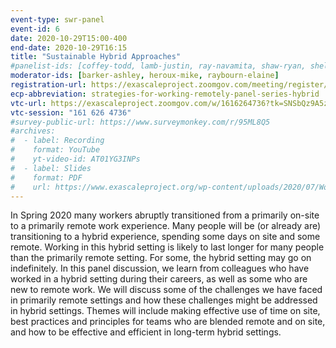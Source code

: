 ```yaml
---
event-type: swr-panel
event-id: 6
date: 2020-10-29T15:00-400
end-date: 2020-10-29T16:15
title: "Sustainable Hybrid Approaches"
#panelist-ids: [coffey-todd, lamb-justin, ray-navamita, shaw-ryan, shelton-tyler, shevitz-daniel, thorson-salome, velechovsky-jan]
moderator-ids: [barker-ashley, heroux-mike, raybourn-elaine]
registration-url: https://exascaleproject.zoomgov.com/meeting/register/vJIsceuuqjwpHDZxnfzizxflgQvrIlr5lm4
ecp-abbreviation: strategies-for-working-remotely-panel-series-hybrid
vtc-url: https://exascaleproject.zoomgov.com/w/1616264736?tk=SNSbQz9A5z_BXBOMw7fc0kknyBB-D9biZ6gFArAvAYI.DQIAAAAAYFY-IBZ0RFFvZEV4aVF1YVYwVWpBY2VSN25BAAAAAAAAAAAAAAAAAAAAAAAAAAAA
vtc-session: "161 626 4736"
#survey-public-url: https://www.surveymonkey.com/r/95ML8Q5
#archives:
#  - label: Recording
#    format: YouTube
#    yt-video-id: AT01YG3INPs
#  - label: Slides
#    format: PDF
#    url: https://www.exascaleproject.org/wp-content/uploads/2020/07/WorkingRemotelyPanel-Teams_Tick.pdf
---
```

In Spring 2020 many workers abruptly transitioned from a primarily on-site to a primarily remote work experience.  Many people will be (or already are) transitioning to a hybrid experience, spending some days on site and some remote.  Working in this hybrid setting is likely to last longer for many people than the primarily remote setting.  For some, the hybrid setting may go on indefinitely. In this panel discussion, we learn from colleagues who have worked in a hybrid setting during their careers, as well as some who are new to remote work.  We will discuss some of the challenges we have faced in primarily remote settings and how these challenges might be addressed in hybrid settings. Themes will include making effective use of time on site, best practices and principles for teams who are blended remote and on site, and how to be effective and efficient in long-term hybrid settings.